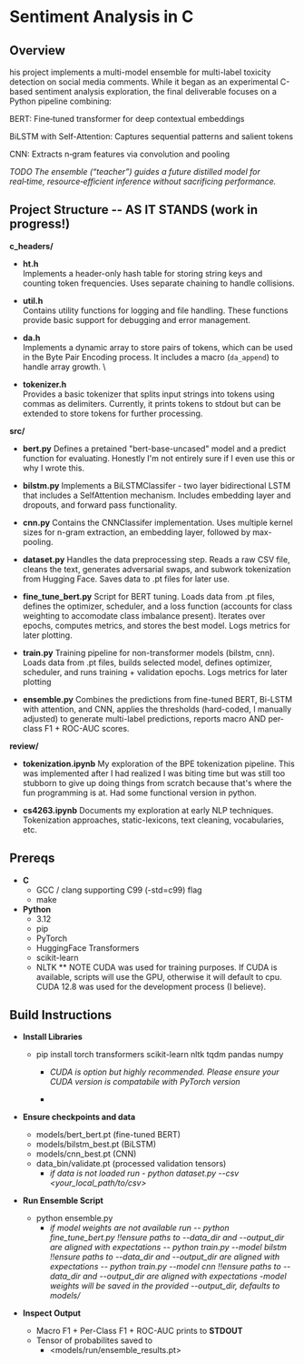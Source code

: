 # Sentiment Analysis in C

## Overview

his project implements a multi-model ensemble for multi-label toxicity detection on social media comments. While it began as an experimental C-based sentiment analysis exploration, the final deliverable focuses on a Python pipeline combining:

BERT: Fine‑tuned transformer for deep contextual embeddings

BiLSTM with Self-Attention: Captures sequential patterns and salient tokens

CNN: Extracts n‑gram features via convolution and pooling

  *TODO The ensemble (“teacher”) guides a future distilled model for real‑time, resource‑efficient inference without sacrificing performance.*

## Project Structure -- AS IT STANDS (work in progress!)

**c_headers/**
- **ht.h**  
  Implements a header-only hash table for storing string keys and counting token frequencies. Uses separate chaining to handle collisions.  
  

- **util.h**  
  Contains utility functions for logging and file handling. These functions provide basic support for debugging and error management.  


- **da.h**  
  Implements a dynamic array to store pairs of tokens, which can be used in the Byte Pair Encoding process. It includes a macro (`da_append`) to handle array growth.  \

- **tokenizer.h**  
  Provides a basic tokenizer that splits input strings into tokens using commas as delimiters. Currently, it prints tokens to stdout but can be extended to store tokens for further processing.

**src/**
- **bert.py**
    Defines a pretained "bert-base-uncased" model and a predict function for evaluating. Honestly I'm not entirely sure if I even use this or why I wrote this.
  
- **bilstm.py**
    Implements a BiLSTMClassifer - two layer bidirectional LSTM that includes a SelfAttention mechanism. Includes embedding layer and dropouts, and forward pass functionality.
    
- **cnn.py**
    Contains the CNNClassifer implementation. Uses multiple kernel sizes for n-gram extraction, an embedding layer, followed by max-pooling.
  
- **dataset.py**
    Handles the data preprocessing step. Reads a raw CSV file, cleans the text, generates adversarial swaps, and subwork tokenization from Hugging Face. Saves data to .pt files for later use.
  
- **fine_tune_bert.py**
    Script for BERT tuning. Loads data from .pt files, defines the optimizer, scheduler, and a loss function (accounts for class weighting to accomodate class imbalance present). Iterates over epochs, computes metrics, and stores the best model. Logs metrics for later plotting. 

- **train.py**
    Training pipeline for non-transformer models (bilstm, cnn). Loads data from .pt files, builds selected model, defines optimizer, scheduler, and runs training + validation epochs. Logs metrics for later plotting
  
- **ensemble.py**
    Combines the predictions from fine-tuned BERT, Bi-LSTM with attention, and CNN, applies the thresholds (hard-coded, I manually adjusted) to generate multi-label predictions, reports macro AND per-class F1 + ROC-AUC scores.


**review/**
- **tokenization.ipynb**
    My exploration of the BPE tokenization pipeline. This was implemented after I had realized I was biting time but was still too stubborn to give up doing things from scratch because that's where the fun programming is at. Had some functional version in python.
  
- **cs4263.ipynb**
    Documents my exploration at early NLP techniques. Tokenization approaches, static-lexicons, text cleaning, vocabularies, etc. 

## Prereqs
- **C**
    - GCC / clang supporting C99 (-std=c99) flag
    - make
- **Python**
  - 3.12
  - pip
  - PyTorch
  - HuggingFace Transformers
  - scikit-learn
  - NLTK
  ** NOTE CUDA was used for training purposes. If CUDA is available, scripts will use the GPU, otherwise it will default to cpu. CUDA 12.8 was used for the development process (I believe).

## Build Instructions 
- **Install Libraries**
    - pip install torch transformers scikit-learn nltk tqdm pandas numpy
       - *CUDA is option but highly recommended. Please ensure your CUDA version is compatabile with PyTorch version*
     
       - 
- **Ensure checkpoints and data**
    - models/bert_bert.pt (fine-tuned BERT)
    - models/bilstm_best.pt (BiLSTM)
    - models/cnn_best.pt    (CNN)
    - data_bin/validate.pt  (processed validation tensors)
       - *if data is not loaded run  - python dataset.py --csv <your_local_path/to/csv>*

- **Run Ensemble Script**
    - python ensemble.py
      - *if model weights are not available run*
        -*- python fine_tune_bert.py         !!ensure paths to --data_dir and --output_dir are aligned with expectations*
        -*- python train.py --model bilstm   !!ensure paths to --data_dir and --output_dir are aligned with expectations*
        -*- python train.py --model cnn      !!ensure paths to --data_dir and --output_dir are aligned with expectations*
        -*model weights will be saved in the provided --output_dir, defaults to models/*


- **Inspect Output**
    - Macro F1 + Per-Class F1 + ROC-AUC prints to **STDOUT**
    - Tensor of probabilites saved to
        - <models/run/ensemble_results.pt>
      

    
